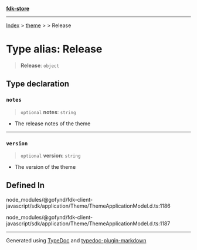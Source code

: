 [**fdk-store**](../../../README.md)
***

[Index](../../../API.md) > [theme](../../README.md) > [<internal>](../README.md) > Release

# Type alias: Release

> **Release**: `object`

## Type declaration

### `notes`

> `optional` **notes**: `string`

- The release notes of the theme

***

### `version`

> `optional` **version**: `string`

- The version of the theme

## Defined In

node\_modules/@gofynd/fdk-client-javascript/sdk/application/Theme/ThemeApplicationModel.d.ts:1186

node\_modules/@gofynd/fdk-client-javascript/sdk/application/Theme/ThemeApplicationModel.d.ts:1187

***
Generated using [TypeDoc](https://typedoc.org/) and [typedoc-plugin-markdown](https://www.npmjs.com/package/typedoc-plugin-markdown)
